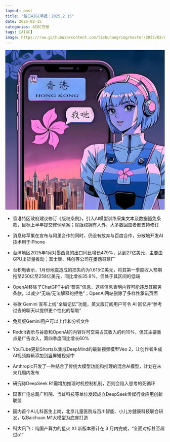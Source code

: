 ```yaml
---
layout: post
title: "每日AIGC早报：2025.2.15"
date: 2025-02-15
categories: AIGC日报
tags: [AIGC]
image: https://raw.githubusercontent.com/lishuhang/img/master/2025/02/0215-d.jpg
---
```


![封面图](https://raw.githubusercontent.com/lishuhang/img/master/2025/02/0215-d.jpg)

  - 香港特区政府建议修订《版权条例》，引入AI模型训练采集文本及数据豁免条款，目标上半年提交修例草案；除版权拥有人外，大多数回应者都支持修订

  - 消息称苹果在宣布与阿里合作的同时，仍没有放弃与百度合作，分散地开发AI技术用于iPhone

  - 台湾地区2025年1月对墨西哥的出口同比增长479%，达到27亿美元，主要由GPU出货量推动；富士康、纬创等公司在墨西哥建厂

  - 台积电表示，1月份地震造成的损失约为1.615亿美元，将其第一季度收入预期拖至250亿至258亿美元，同比增长35.9%，但处于其区间的低端

  - OpenAI移除了ChatGPT中的“警告”信息，这些信息表明内容可能违反其服务条款，以减少“无端/无法解释的拒绝”；OpenAI网站删除了多样性承诺页面

  - 谷歌 Gemini 宣布上线“全局记忆”功能，英文版订阅用户可令 AI 回忆并“参考过去的聊天以提供更个性化的帮助”

  - 免费版Gemini用户可以上传和分析文件

  - Reddit表示与谷歌和OpenAI的内容许可交易占其收入的约10%，但其主要重点是广告收入，第四季度同比增长60%

  - YouTube更新Shorts以集成DeepMind的最新视频模型Veo 2，让创作者生成AI视频剪辑添加到竖屏短视频中

  - Anthropic开发了一种结合了传统大模型功能和推理的混合AI模型，计划在未来几周内发布

  - 研究称DeepSeek R1需增加推理时机控制机制，否则会陷入思考的死循环

  - 国家广电总局广科院、当虹科技等单位发起成立DeepSeek传媒行业应用创新联盟

  - 国内首个AI儿科医生上岗，北京儿童医院与百川智能、小儿方健康科技联合研发，以Baichuan M1大模型为底座打造

  - 科大讯飞：纯国产算力的星火 X1 新版本预计在 3 月内完成，“全面对标甚至超过o1”